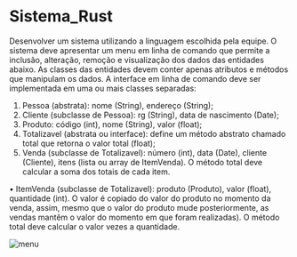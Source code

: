 # Sistema_Rust
Desenvolver um sistema utilizando a linguagem escolhida pela equipe. O sistema deve apresentar um menu em
linha de comando que permite a inclusão, alteração, remoção e visualização dos dados das entidades abaixo. As
classes das entidades devem conter apenas atributos e métodos que manipulam os dados. A interface em linha de
comando deve ser implementada em uma ou mais classes separadas:

1. Pessoa (abstrata): nome (String), endereço (String);
2. Cliente (subclasse de Pessoa): rg (String), data de nascimento (Date);
3. Produto: código (int), nome (String), valor (float);
4. Totalizavel (abstrata ou interface): define um método abstrato chamado total que retorna o valor total
(float);
5. Venda (subclasse de Totalizavel): número (int), data (Date), cliente (Cliente), itens (lista ou array de
ItemVenda). O método total deve calcular a soma dos totais de cada item.

• ItemVenda (subclasse de Totalizavel): produto (Produto), valor (float), quantidade (int). O valor é copiado
do valor do produto no momento da venda, assim, mesmo que o valor do produto mude posteriormente,
as vendas mantêm o valor do momento em que foram realizadas). O método total deve calcular o valor
vezes a quantidade.

![menu](file:///home/irijon/Imagens/Captura%20de%20tela%20de%202023-06-27%2017-17-27.png)

